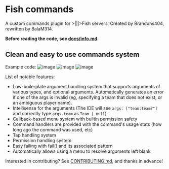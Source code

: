 # Fish commands

A custom commands plugin for >|||>Fish servers. Created by Brandons404, rewritten by BalaM314.

**Before reading the code, see [docs/info.md](docs/info.md).**

## Clean and easy to use commands system
Example code:
![image](https://github.com/BalaM314/fish-commands/assets/71201189/27ca4b91-dd6b-4ed2-a171-11526502bd9d)
![image](https://github.com/BalaM314/fish-commands/assets/71201189/35d3885c-48cc-4ec8-92b0-1243bc98bdc4)
![image](https://github.com/BalaM314/fish-commands/assets/71201189/2c85d8d4-ef21-45b5-9235-2e79cacc9bd1)

List of notable features:
* Low-boilerplate argument handling system that supports arguments of various types, and optional arguments. Automatically generates an error if one of the args is invalid (eg, specifying a team that does not exist, or an ambiguous player name).
* Intellisense for the arguments (The IDE will see `args: ["team:team?"]` and correctly type `args.team` as `Team | null`)
* Callback-based menu system with builtin permission safety
* Command handlers are provided with the command's usage stats (how long ago the command was used, etc)
* Tap handling system
* Permission handling system
* Easy failing with fail() and its associated pattern
* Automatically allows using a menu to resolve arguments left blank

Interested in contributing? See [CONTRIBUTING.md](CONTRIBUTING.md), and thanks in advance!
